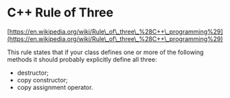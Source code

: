 # C++ Rule of Three

[https://en.wikipedia.org/wiki/Rule\_of\_three\_%28C++\_programming%29](https://en.wikipedia.org/wiki/Rule\_of\_three\_%28C++\_programming%29)





This rule states that if your class defines one or more of the following methods it should probably explicitly define all three:

* destructor;
* copy constructor;
* copy assignment operator.


